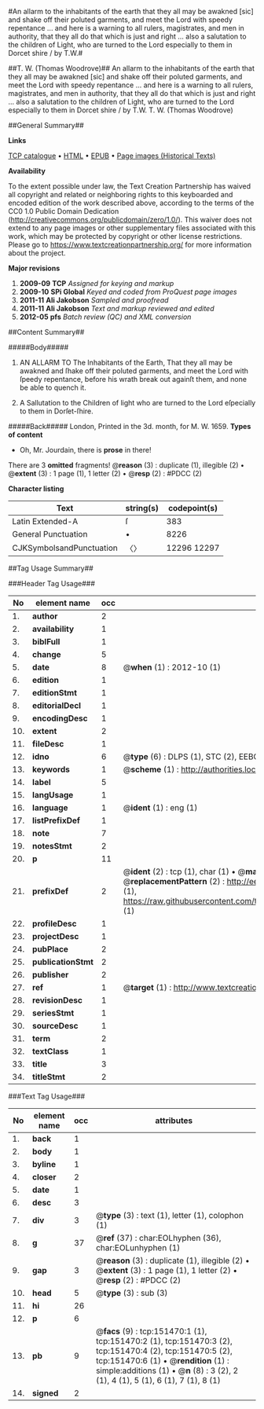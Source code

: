 #An allarm to the inhabitants of the earth that they all may be awakned [sic] and shake off their poluted garments, and meet the Lord with speedy repentance ... and here is a warning to all rulers, magistrates, and men in authority, that they all do that which is just and right ... also a salutation to the children of Light, who are turned to the Lord especially to them in Dorcet shire / by T.W.#

##T. W. (Thomas Woodrove)##
An allarm to the inhabitants of the earth that they all may be awakned [sic] and shake off their poluted garments, and meet the Lord with speedy repentance ... and here is a warning to all rulers, magistrates, and men in authority, that they all do that which is just and right ... also a salutation to the children of Light, who are turned to the Lord especially to them in Dorcet shire / by T.W.
T. W. (Thomas Woodrove)

##General Summary##

**Links**

[TCP catalogue](http://www.ota.ox.ac.uk/tcp/)  • 
[HTML](http://tei.it.ox.ac.uk/tcp/Texts-HTML/free/A96/A96878.html)  • 
[EPUB](http://tei.it.ox.ac.uk/tcp/Texts-EPUB/free/A96/A96878.epub) • 
[Page images (Historical Texts)](https://historicaltexts.jisc.ac.uk/eebo-42475294e)

**Availability**

To the extent possible under law, the Text Creation Partnership has waived all copyright and related or neighboring rights to this keyboarded and encoded edition of the work described above, according to the terms of the CC0 1.0 Public Domain Dedication (http://creativecommons.org/publicdomain/zero/1.0/). This waiver does not extend to any page images or other supplementary files associated with this work, which may be protected by copyright or other license restrictions. Please go to https://www.textcreationpartnership.org/ for more information about the project.

**Major revisions**

1. __2009-09__ __TCP__ *Assigned for keying and markup*
1. __2009-10__ __SPi Global__ *Keyed and coded from ProQuest page images*
1. __2011-11__ __Ali Jakobson__ *Sampled and proofread*
1. __2011-11__ __Ali Jakobson__ *Text and markup reviewed and edited*
1. __2012-05__ __pfs__ *Batch review (QC) and XML conversion*

##Content Summary##

#####Body#####

1. AN ALLARM TO The Inhabitants of the Earth, That they all may be awakned and ſhake off their poluted garments, and meet the Lord with ſpeedy repentance, before his wrath break out againſt them, and none be able to quench it.

1. A Sallutation to the Children of light who are turned to the Lord eſpecially to them in Dorſet-ſhire.

#####Back#####
London, Printed in the 3d. month, for M. W. 1659.
**Types of content**

  * Oh, Mr. Jourdain, there is **prose** in there!

There are 3 **omitted** fragments! 
 @__reason__ (3) : duplicate (1), illegible (2)  •  @__extent__ (3) : 1 page (1), 1 letter (2)  •  @__resp__ (2) : #PDCC (2)

**Character listing**


|Text|string(s)|codepoint(s)|
|---|---|---|
|Latin Extended-A|ſ|383|
|General Punctuation|•|8226|
|CJKSymbolsandPunctuation|〈〉|12296 12297|

##Tag Usage Summary##

###Header Tag Usage###

|No|element name|occ|attributes|
|---|---|---|---|
|1.|__author__|2||
|2.|__availability__|1||
|3.|__biblFull__|1||
|4.|__change__|5||
|5.|__date__|8| @__when__ (1) : 2012-10 (1)|
|6.|__edition__|1||
|7.|__editionStmt__|1||
|8.|__editorialDecl__|1||
|9.|__encodingDesc__|1||
|10.|__extent__|2||
|11.|__fileDesc__|1||
|12.|__idno__|6| @__type__ (6) : DLPS (1), STC (2), EEBO-CITATION (1), OCLC (1), VID (1)|
|13.|__keywords__|1| @__scheme__ (1) : http://authorities.loc.gov/ (1)|
|14.|__label__|5||
|15.|__langUsage__|1||
|16.|__language__|1| @__ident__ (1) : eng (1)|
|17.|__listPrefixDef__|1||
|18.|__note__|7||
|19.|__notesStmt__|2||
|20.|__p__|11||
|21.|__prefixDef__|2| @__ident__ (2) : tcp (1), char (1)  •  @__matchPattern__ (2) : ([0-9\-]+):([0-9IVX]+) (1), (.+) (1)  •  @__replacementPattern__ (2) : http://eebo.chadwyck.com/downloadtiff?vid=$1&page=$2 (1), https://raw.githubusercontent.com/textcreationpartnership/Texts/master/tcpchars.xml#$1 (1)|
|22.|__profileDesc__|1||
|23.|__projectDesc__|1||
|24.|__pubPlace__|2||
|25.|__publicationStmt__|2||
|26.|__publisher__|2||
|27.|__ref__|1| @__target__ (1) : http://www.textcreationpartnership.org/docs/. (1)|
|28.|__revisionDesc__|1||
|29.|__seriesStmt__|1||
|30.|__sourceDesc__|1||
|31.|__term__|2||
|32.|__textClass__|1||
|33.|__title__|3||
|34.|__titleStmt__|2||


###Text Tag Usage###

|No|element name|occ|attributes|
|---|---|---|---|
|1.|__back__|1||
|2.|__body__|1||
|3.|__byline__|1||
|4.|__closer__|2||
|5.|__date__|1||
|6.|__desc__|3||
|7.|__div__|3| @__type__ (3) : text (1), letter (1), colophon (1)|
|8.|__g__|37| @__ref__ (37) : char:EOLhyphen (36), char:EOLunhyphen (1)|
|9.|__gap__|3| @__reason__ (3) : duplicate (1), illegible (2)  •  @__extent__ (3) : 1 page (1), 1 letter (2)  •  @__resp__ (2) : #PDCC (2)|
|10.|__head__|5| @__type__ (3) : sub (3)|
|11.|__hi__|26||
|12.|__p__|6||
|13.|__pb__|9| @__facs__ (9) : tcp:151470:1 (1), tcp:151470:2 (1), tcp:151470:3 (2), tcp:151470:4 (2), tcp:151470:5 (2), tcp:151470:6 (1)  •  @__rendition__ (1) : simple:additions (1)  •  @__n__ (8) : 3 (2), 2 (1), 4 (1), 5 (1), 6 (1), 7 (1), 8 (1)|
|14.|__signed__|2||
